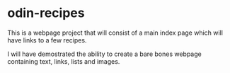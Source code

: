 # odin-recipes

This is a webpage project that will consist of a main index page which will have links to a few recipes.

I will have demostrated the ability to create a bare bones webpage containing text, links, lists and images.

